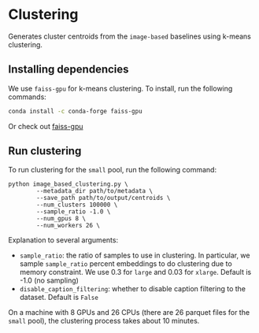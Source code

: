 # Clustering

Generates cluster centroids from the `image-based` baselines using k-means clustering. 


## Installing dependencies

We use `faiss-gpu` for k-means clustering. To install, run the following commands:

```bash
conda install -c conda-forge faiss-gpu
```

Or check out [faiss-gpu](https://github.com/facebookresearch/faiss/blob/main/INSTALL.md)

## Run clustering

To run clustering for the `small` pool, run the following command:


```
python image_based_clustering.py \
        --metadata_dir path/to/metadata \ 
        --save_path path/to/output/centroids \
        --num_clusters 100000 \
        --sample_ratio -1.0 \
        --num_gpus 8 \
        --num_workers 26 \
```

Explanation to several arguments:

- `sample_ratio`: the ratio of samples to use in clustering. In particular, we sample `sample_ratio` percent embeddings to do clustering due to memory constraint. We use 0.3 for `large` and 0.03 for `xlarge`. Default is -1.0 (no sampling)
- `disable_caption_filtering`: whether to disable caption filtering to the dataset. Default is `False`

On a machine with 8 GPUs and 26 CPUs (there are 26 parquet files for the `small` pool), the clustering process takes about 10 minutes.

